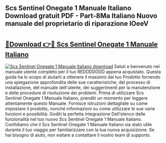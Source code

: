 ## Scs Sentinel Onegate 1 Manuale Italiano Download gratuit PDF - Part-8Ma Italiano Nuovo manuale del proprietario di riparazione lOeeV

# <h2><a href="http://df9mrt5.blite.top/?on=Scs+Sentinel+Onegate+1+Manuale+Italiano">🔗Download 👉🔴 Scs Sentinel Onegate 1 Manuale Italiano</a></h2>

[![Scs Sentinel Onegate 1 Manuale Italiano download](https://i.imgur.com/lujVjoI.png)](http://df9mrt5.blite.top/?on=Scs+Sentinel+Onegate+1+Manuale+Italiano)
Saluti e benvenuto nel manuale utente completo per il tuo REDDDDDDD appena acquistato. Questa guida ha lo scopo di aiutarti a ottenere il massimo dal tuo Prodotto fornendo una spiegazione approfondita delle sue caratteristiche, del processo di installazione, del manuale dell'utente, dei suggerimenti per la manutenzione e delle procedure di risoluzione dei problemi. Prima di utilizzare Scs Sentinel Onegate 1 Manuale Italiano, prenditi un momento per leggere attentamente questo Manuale. Fornisce istruzioni dettagliate su come impostare il prodotto, nonché informazioni su come utilizzare le sue varie funzioni e possibilità. Goditi la perfetta integrazione Dell'elenco delle funzionalità nel tuo nuovo Scs Sentinel Onegate 1 Manuale Italiano. Confidiamo che il Scs Sentinel Onegate 1 Manuale Italiano sia stato utile durante il tuo viaggio per familiarizzare con la tua nuova acquisizione. Se hai bisogno di aiuto, non esitare a contattare il nostro team di supporto.
